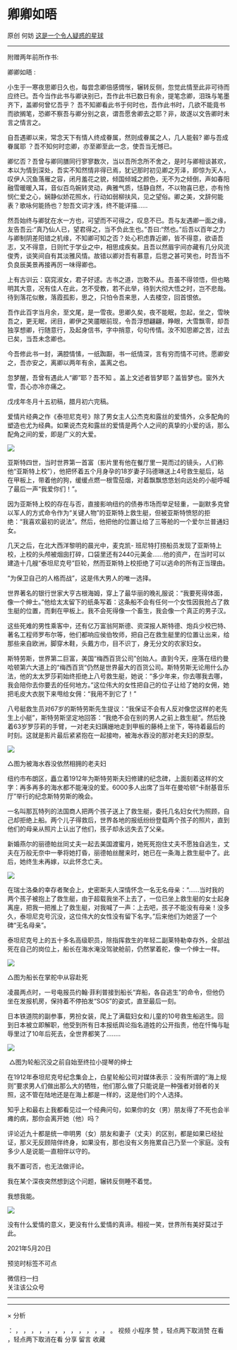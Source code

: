 #  卿卿如晤

原创  何妨  [ 这是一个令人疑惑的星球 ](javascript:void\(0\);)

__ _ _ _ _

附赠两年前所作书:

  

卿卿如晤 :

小生于一寒夜思卿日久也，每尝念卿倍感惆怅，辗转反侧，忽觉此情至此非可待而应终已。吾今当作此书与卿诀别已，吾作此书已数日有余，提笔念卿，泪珠与笔墨齐下，盖卿何曾忆吾乎？
吾不知卿看此书于何时也，吾作此书时，几欲不能竟书而欲搁笔，恐卿不察吾与卿分别之哀，谓吾愿舍卿去之耶？非，故遂以文告卿时未言之情言之。

  

自吾遇卿以来，常念天下有情人终成眷属，然则成眷属之人，几人能毂? 卿与吾成眷属耶 ？吾不知何时恋卿，亦至卿至此一念，使吾当无憾已。

  

卿忆否？吾曾与卿同膳同行寥寥数次，当以吾所念所不舍之，是时与卿相谈甚欢，本以为情到深处，吾实不知然情非得已焉，犹记那时初见卿之芳泽，即惊为天人，叹伊人沉鱼落雁之容，闭月羞花之貌，倾国倾城之颜色，无不为之倾倒，声如春阳融雪暖暖入耳，音似百鸟婉转灵动，典雅气质，恬静自然，不以物喜已悲，亦有怜悯仁爱之心，娴静似娇花照水，行动如弱柳扶风，见之望俗。卿之美，文辞何能表？歌咏何能扬也？恕吾文词才浅，终不能详描……

  

然吾始终与卿犹在水一方也，可望而不可得之，叹息不已。吾与友遇卿一面之缘，友告吾云:“真乃仙人已，望君得之，当不负此生也。”吾曰:“然也。”后吾以百年之力与卿制阴差阳错之机缘，不知卿可知之否？处心积虑靠近卿，皆不得意，欲语吾志，又不得意，日则忙于学业之中，相思成疾矣。且吾以然眉宇间亦藏有几分风流俊秀，谈笑间自有其淡雅风情。故错以卿对吾有慕意，后思之甚可笑也，时吾当不负良辰美景再接再厉一味得卿也。

  

上有古训云：窈窕淑女，君子好逑。古书之道，岂敢不从。吾虽不得领悟，但也略明其大意，况有佳人在此，怎不受教，若不此举，待到大彻大悟之时，岂不悲哉。待到落花似散，落霞孤影，思之，只怕令吾来思，人去楼空，回首恨依。

  

吾作此百字当月余，至文尾，是一雪夜。思卿久矣，夜不能眠，忽起，坐之，雪映吾之，更无眠，闭目，卿伊之笑靥眼前现，令吾浮想翩翩，睁眼，大雪飘零，却吾独享想卿，行随意行，及起身信书，字中捎意，句句传情。汝不知思卿之苦，过去已矣，当吾未念卿也。

  

今吾修此书一封，满腔情愫，一纸踟蹰，书一纸情深，言有穷而情不可终。愿卿安之，吾亦安之，离卿以两年有余，盖离之也。

  

忽梦醒，吾曾有遇此人“卿”耶？吾不知 。盖上文述者皆梦耶？盖皆梦也。窗外大雪，吾心亦冷亦痛之。

  

戊戌年冬月十五初稿，腊月初六完稿。

  

  

爱情片经典之作《泰坦尼克号》除了男女主人公杰克和露丝的爱情外，众多配角的塑造也尤为经典。如果说杰克和露丝的爱情是两个人之间的真挚的小爱的话，那么配角之间的爱，即是广义的大爱。

  

![](https://mmbiz.qpic.cn/mmbiz_jpg/OJNrVQetduota7RyFqVGVH9g1iaDTszickBDzWXykPSzDrzS6n6nEpZdIq0BZBXcPB6LUS4Dpras1CvBdsbricMZA/640?wx_fmt=jpeg)

  

亚斯特四世，当时世界第一首富（影片里有他在餐厅里一晃而过的镜头，人们称他“亚斯特上校”），他把怀着五个月身孕的18岁妻子玛德琳送上4号救生艇后，站在甲板上，带着他的狗，缓缓点燃一根雪茄烟，对着飘飘悠悠划向远处的小艇呼喊了最后一声“我爱你们！”。

  

因为亚斯特上校的存在与否，直接影响纽约的债券市场而举足轻重，一副默多克曾以军人的方式命令作为“关键人物”的亚斯特上救生艇，但被亚斯特愤怒的拒绝：“我喜欢最初的说法”。然后，他把他的位置让给了三等舱的一个爱尔兰普通妇女。

  

几天之后，在北大西洋黎明的晨光中，麦克凯-
班尼特打捞船员发现了亚斯特上校，上校的头颅被烟囱打碎，口袋里还有2440元美金......他的资产，在当时可以建造十几艘“泰坦尼克号”巨轮，然而亚斯特上校拒绝了可以逃命的所有正当理由。

  

“为保卫自己的人格而战”，这是伟大男人的唯一选择。

  

世界著名的银行世家大亨古根海姆，穿上了最华丽的晚礼服说：“我要死得体面，像一个绅士。”他给太太留下的纸条写着：这条船不会有任何一个女性因我抢占了救生艇的位置，而剩在甲板上。我不会死得像一个畜生，我会像一个真正的男子汉。

  

这些死难的男性乘客中，还有亿万富翁阿斯德、资深报人斯特德、炮兵少校巴特、著名工程师罗布尔等，他们都响应侯伯牧师，把自己在救生艇里的位置让出来，给那些来自欧洲，脚穿木鞋，头戴方巾，目不识丁，身无分文的农家妇女。

  

斯特劳斯，世界第二巨富，美国“梅西百货公司”创始人。直到今天，座落在纽约曼哈顿第六大道上的“梅西百货”仍然是世界最大的百货公司。斯特劳斯无论用什么办法，他的太太罗莎莉始终拒绝上八号救生艇，她说：“多少年来，你去哪我去哪，我会陪你去你要去的任何地方。”这位伟大的女性把自己的位子让给了她的女佣，她把毛皮大衣脱下来甩给女佣：“我用不到它了！”

  

八号艇救生员对67岁的斯特劳斯先生提议：“我保证不会有人反对像您这样的老先生上小艇”，斯特劳斯坚定地回答：“我绝不会在别的男人之前上救生艇”。然后挽着63岁罗莎莉的手臂，一对老夫妇蹒姗地走到甲板的藤椅上坐下，等待着最后的时刻。这就是影片最后紧紧抱在一起接吻，被海水吞没的那对老夫妇的原型。

  

![](https://mmbiz.qpic.cn/mmbiz_jpg/OJNrVQetduota7RyFqVGVH9g1iaDTszickiaKRricfPvbOpTjtBqCB3aicbH7AyQ1LaWlFtXHNaoSydibY72icSD9VB1Q/640?wx_fmt=jpeg)

△图为被海水吞没依然相拥的老夫妇

  

纽约市布朗区，矗立着1912年为斯特劳斯夫妇修建的纪念碑，上面刻着这样的文字：再多再多的海水都不能淹没的爱。6000多人出席了当年在曼哈顿“卡耐基音乐厅”举行的纪念斯特劳斯的晚会。

  

一名叫那瓦特列的法国商人把两个孩子送上了救生艇，委托几名妇女代为照顾，自己却拒绝上船。两个儿子得救后，世界各地的报纸纷纷登载两个孩子的照片，直到他们的母亲从照片上认出了他们，孩子却永远失去了父亲。

  

新婚燕尔的丽德帕丝同丈夫一起去美国渡蜜月，她死死抱住丈夫不愿独自逃生，丈夫在万般无奈中一拳将她打昏，丽德帕丝醒来时，她已在一条海上救生艇中了。此后，她终生未再嫁，以此怀念亡夫。

  

![](https://mmbiz.qpic.cn/mmbiz_jpg/OJNrVQetduota7RyFqVGVH9g1iaDTszickichY6aHSCTgd2v8g2yyRmkpuskCyKn2ZQ2XScgqsDoht4Liaic01UdJww/640?wx_fmt=jpeg)

  

在瑞士洛桑的幸存者聚会上，史密斯夫人深情怀念一名无名母亲：“......当时我的两个孩子被抱上了救生艇，由于超载我坐不上去了，一位已坐上救生艇的女士起身离座，把我一把推上了救生艇，对我喊了一声：上去吧，孩子不能没有母亲！没多久，泰坦尼克号沉没，这位伟大的女性没有留下名字。”后来他们为她竖了一个碑“无名母亲”。

  

泰坦尼克号上的五十多名高级职员，除指挥救生的年轻二副莱特勒幸存外，全部战死在自己的岗位上，船长在海水淹没驾驶舱前，仍然掌着舵，像一个绅士一样。

  

![](https://mmbiz.qpic.cn/mmbiz_jpg/OJNrVQetduota7RyFqVGVH9g1iaDTszickeXSfUfpKLmNCkHUppmtIznIMrwVt3CM5toXSNUPvl7nBBLBhPudBIQ/640?wx_fmt=jpeg)

△图为船长在掌舵中从容赴死

  

凌晨两点时，一号电报员约翰·菲利普接到船长“弃船，各自逃生”的命令，但他仍坐在发报机房，保持着不停拍发“SOS”的姿式，直至最后一刻。

  

日本铁道院的副参事，男扮女装，爬上了满载妇女和儿童的10号救生船逃生。回到日本被立即解职，他受到所有日本报纸舆论指名道姓的公开指责，他在忏悔与耻辱里过了10年后死去，全世界都笑了........

  

![](https://mmbiz.qpic.cn/mmbiz_jpg/OJNrVQetduota7RyFqVGVH9g1iaDTszickKyO7yDicvj3xWT1Trkg7ppLNQ19qjJhg1IRaazdIa4mDH2bfumkF4Zg/640?wx_fmt=jpeg)

​  ​△图为轮船沉没之前自始至终拉小提琴的绅士  

  

在1912年泰坦尼克号纪念集会上，白星轮船公司对媒体表示：没有所谓的“海上规则”要求男人们做出那么大的牺牲，他们那么做了只能说是一种强者对弱者的关照，这不管在陆地还是在海上都是一样的，这是他们的个人选择。

  

  

知乎上和最右上我都看见过一个经典问句，如果你的女（男）朋友得了不死也会半瘫的病，那你会离开她（他）吗？

  

评论近九十都是统一申明男（女）朋友和妻子（丈夫）的区别，都是如果已经扯证，那义无反顾陪伴终身，如果没有，那也没有义务拖累自己乃至一个家庭。没有多少人是说能一直相伴以守的。

  

我不置可否，也无法做评论。

  

我在某个深夜突然想到这个问题，辗转反侧睡不着觉。

  

我想我能。

  

  

![](https://mmbiz.qpic.cn/mmbiz_jpg/OJNrVQetduota7RyFqVGVH9g1iaDTszickO7yxYTwgP6tLhzMY62U9UIy0xGxjRQiam2eHmib8yzq9Gp4L6105W76Q/640?wx_fmt=jpeg)

  

  

没有什么爱情的意义，更没有什么爱情的真谛。相视一笑，世界所有美好莫过于此。

  

  

  

  

2021年5月20日

预览时标签不可点

微信扫一扫  
关注该公众号





****



****



×  分析

：  ，  ，  ，  ，  ，  ，  ，  ，  ，  ，  ，  ，  。  视频  小程序  赞  ，轻点两下取消赞  在看  ，轻点两下取消在看
分享  留言  收藏

